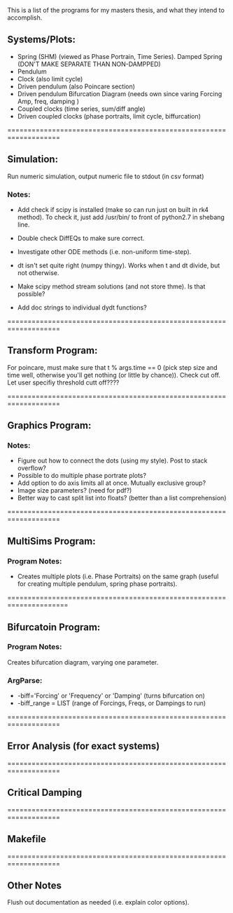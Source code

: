 This is a list of the programs for my masters thesis, and what they intend to accomplish.

## Systems/Plots:

* Spring (SHM) (viewed as Phase Portrain, Time Series). Damped Spring (DON'T MAKE SEPARATE THAN NON-DAMPPED)
* Pendulum
* Clock (also limit cycle)
* Driven pendulum (also Poincare section)
* Driven pendulum Bifurcation Diagram (needs own since varing Forcing Amp, freq, damping )
* Coupled clocks (time series, sum/diff angle)
* Driven coupled clocks (phase portraits, limit cycle, biffurcation)

===================================================================

## Simulation:
Run numeric simulation, output numeric file to stdout (in csv format) 

### Notes:

* Add check if scipy is installed (make so can run just on built in rk4 method).
To check it, just add /usr/bin/ to front of python2.7 in shebang line.

* Double check DiffEQs to make sure correct.

* Investigate other ODE methods (i.e. non-uniform time-step).

* dt isn't set quite right (numpy thingy).  Works when t and dt divide, but not
otherwise.

* Make scipy method stream solutions (and not store thme).  Is that possible?

* Add doc strings to individual dydt functions?

===================================================================

## Transform Program:

For poincare, must make sure that t % args.time == 0 (pick step size and time well, otherwise you'll get nothing (or little by chance)).  Check cut off.  Let user specifiy threshold cutt off????

===================================================================

## Graphics Program:

### Notes:

* Figure out how to connect the dots (using my style).  Post to stack overflow?
* Possible to do multiple phase portrate plots?
* Add option to do axis limits all at once. Mutually exclusive group?
* Image size parameters? (need for pdf?)
* Better way to cast split list into floats? (better than a list comprehension)

===================================================================

## MultiSims Program:

### Program Notes:

* Creates multiple plots (i.e. Phase Portraits) on the same graph (useful for creating multiple pendulum, spring phase portraits).


=====================================================================

## Bifurcatoin Program:

### Program Notes:

Creates bifurcation diagram, varying one parameter.

### ArgParse:
* -biff='Forcing' or 'Frequency' or 'Damping' (turns bifurcation on)
* -biff_range = LIST (range of Forcings, Freqs, or Dampings to run)

===================================================================

## Error Analysis (for exact systems)

===================================================================

## Critical Damping

===================================================================

## Makefile

===================================================================

## Other Notes

Flush out documentation as needed (i.e. explain color options).
